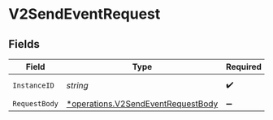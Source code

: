 # V2SendEventRequest


## Fields

| Field                                                                                   | Type                                                                                    | Required                                                                                | Description                                                                             | Example                                                                                 |
| --------------------------------------------------------------------------------------- | --------------------------------------------------------------------------------------- | --------------------------------------------------------------------------------------- | --------------------------------------------------------------------------------------- | --------------------------------------------------------------------------------------- |
| `InstanceID`                                                                            | *string*                                                                                | :heavy_check_mark:                                                                      | The instance id                                                                         | xxx                                                                                     |
| `RequestBody`                                                                           | [*operations.V2SendEventRequestBody](../../models/operations/v2sendeventrequestbody.md) | :heavy_minus_sign:                                                                      | N/A                                                                                     |                                                                                         |